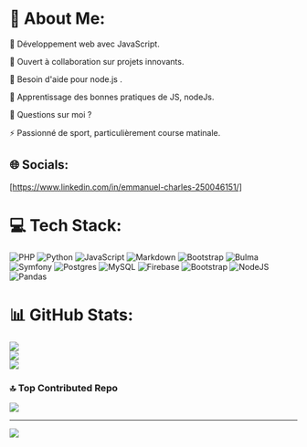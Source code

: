 # 💫 About Me:
🔭 Développement web avec JavaScript.

👯 Ouvert à collaboration sur projets innovants.

🤝 Besoin d'aide pour node.js .

🌱 Apprentissage des bonnes pratiques de JS, nodeJs.

💬 Questions sur moi ?

⚡ Passionné de sport, particulièrement course matinale.



## 🌐 Socials:
 [https://www.linkedin.com/in/emmanuel-charles-250046151/]

# 💻 Tech Stack:
![PHP](https://img.shields.io/badge/php-%23777BB4.svg?style=for-the-badge&logo=php&logoColor=white) ![Python](https://img.shields.io/badge/python-3670A0?style=for-the-badge&logo=python&logoColor=ffdd54) ![JavaScript](https://img.shields.io/badge/javascript-%23323330.svg?style=for-the-badge&logo=javascript&logoColor=%23F7DF1E) ![Markdown](https://img.shields.io/badge/markdown-%23000000.svg?style=for-the-badge&logo=markdown&logoColor=white) ![Bootstrap](https://img.shields.io/badge/bootstrap-%238511FA.svg?style=for-the-badge&logo=bootstrap&logoColor=white) ![Bulma](https://img.shields.io/badge/bulma-00D0B1?style=for-the-badge&logo=bulma&logoColor=white) ![Symfony](https://img.shields.io/badge/symfony-%23000000.svg?style=for-the-badge&logo=symfony&logoColor=white) ![Postgres](https://img.shields.io/badge/postgres-%23316192.svg?style=for-the-badge&logo=postgresql&logoColor=white) ![MySQL](https://img.shields.io/badge/mysql-%2300000f.svg?style=for-the-badge&logo=mysql&logoColor=white) ![Firebase](https://img.shields.io/badge/Firebase-039BE5?style=for-the-badge&logo=Firebase&logoColor=white) ![Bootstrap](https://img.shields.io/badge/bootstrap-%238511FA.svg?style=for-the-badge&logo=bootstrap&logoColor=white) ![NodeJS](https://img.shields.io/badge/node.js-6DA55F?style=for-the-badge&logo=node.js&logoColor=white) ![Pandas](https://img.shields.io/badge/pandas-%23150458.svg?style=for-the-badge&logo=pandas&logoColor=white)
# 📊 GitHub Stats:
![](https://github-readme-stats.vercel.app/api?username=CHARLESEmm&theme=dark&hide_border=false&include_all_commits=false&count_private=false)<br/>
![](https://github-readme-streak-stats.herokuapp.com/?user=CHARLESEmm&theme=dark&hide_border=false)<br/>
![](https://github-readme-stats.vercel.app/api/top-langs/?username=CHARLESEmm&theme=dark&hide_border=false&include_all_commits=false&count_private=false&layout=compact)

### 🔝 Top Contributed Repo
![](https://github-contributor-stats.vercel.app/api?username=CHARLESEmm&limit=5&theme=tokyonight&combine_all_yearly_contributions=true)

---
[![](https://visitcount.itsvg.in/api?id=CHARLESEmm&icon=0&color=0)](https://visitcount.itsvg.in)

<!-- Proudly created with GPRM ( https://gprm.itsvg.in ) -->
